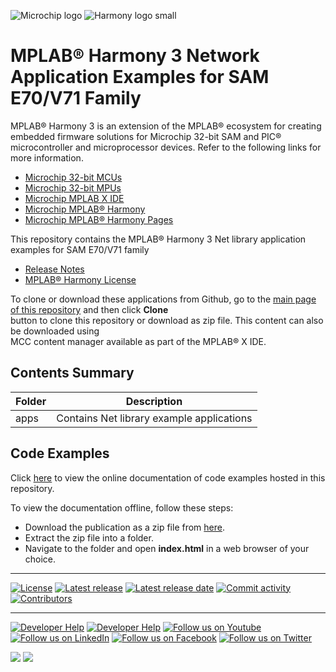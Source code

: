 ![Microchip logo](https://raw.githubusercontent.com/wiki/Microchip-MPLAB-Harmony/Microchip-MPLAB-Harmony.github.io/images/microchip_logo.png)
![Harmony logo small](https://raw.githubusercontent.com/wiki/Microchip-MPLAB-Harmony/Microchip-MPLAB-Harmony.github.io/images/microchip_mplab_harmony_logo_small.png)

# MPLAB® Harmony 3 Network Application Examples for SAM E70/V71 Family

MPLAB® Harmony 3 is an extension of the MPLAB® ecosystem for creating embedded firmware solutions for Microchip 32-bit SAM and PIC® microcontroller and microprocessor devices.  Refer to the following links for more information.

- [Microchip 32-bit MCUs](https://www.microchip.com/design-centers/32-bit)
- [Microchip 32-bit MPUs](https://www.microchip.com/design-centers/32-bit-mpus)
- [Microchip MPLAB X IDE](https://www.microchip.com/mplab/mplab-x-ide)
- [Microchip MPLAB® Harmony](https://www.microchip.com/mplab/mplab-harmony)
- [Microchip MPLAB® Harmony Pages](https://microchip-mplab-harmony.github.io/)

This repository contains the MPLAB® Harmony 3 Net library application examples for SAM E70/V71 family

- [Release Notes](./release_notes.md)
- [MPLAB® Harmony License](Microchip_SLA001.md)

To clone or download these applications from Github, go to the [main page of this repository](https://github.com/Microchip-MPLAB-Harmony/net_apps_sam_e70_v71/) and then click **Clone**<br /> button to clone this repository or download as zip file. This content can also be downloaded using <br /> MCC content manager available as part of the MPLAB® X IDE.

## Contents Summary

| Folder     | Description                                      |
| ---        | ---                                              |
| apps       | Contains Net library example applications        |

## Code Examples

Click [here](https://onlinedocs.microchip.com/v2/keyword-lookup?keyword=NET_APPS_SAM_E70_V71_H3_TCP_IP_APP_SAM_E70_V71_FAMILY&redirect=true) to view the online documentation of code examples hosted in this repository.

To view the documentation offline, follow these steps:
 - Download the publication as a zip file from [here](https://onlinedocs.microchip.com/download/GUID-AD96457E-5398-4FB1-BC7B-BB5287CAD8E7?type=webhelp).
 - Extract the zip file into a folder.
 - Navigate to the folder and open **index.html** in a web browser of your choice.

____

[![License](https://img.shields.io/badge/license-Harmony%20license-orange.svg)](https://github.com/Microchip-MPLAB-Harmony/net_apps_sam_e70_v71/blob/master/Microchip_SLA001.md)
[![Latest release](https://img.shields.io/github/release/Microchip-MPLAB-Harmony/net_apps_sam_e70_v71.svg)](https://github.com/Microchip-MPLAB-Harmony/net_apps_sam_e70_v71/releases/latest)
[![Latest release date](https://img.shields.io/github/release-date/Microchip-MPLAB-Harmony/net_apps_sam_e70_v71.svg)](https://github.com/Microchip-MPLAB-Harmony/net_apps_sam_e70_v71/releases/latest)
[![Commit activity](https://img.shields.io/github/commit-activity/y/Microchip-MPLAB-Harmony/net_apps_sam_e70_v71.svg)](https://github.com/Microchip-MPLAB-Harmony/net_apps_sam_e70_v71/graphs/commit-activity)
[![Contributors](https://img.shields.io/github/contributors-anon/Microchip-MPLAB-Harmony/net_apps_sam_e70_v71.svg)]()

____

[![Developer Help](https://img.shields.io/badge/Youtube-Developer%20Help-red.svg)](https://www.youtube.com/MicrochipDeveloperHelp)
[![Developer Help](https://img.shields.io/badge/XWiki-Developer%20Help-torquiose.svg)](https://developerhelp.microchip.com/xwiki/bin/view/software-tools/harmony/)
[![Follow us on Youtube](https://img.shields.io/badge/Youtube-Follow%20us%20on%20Youtube-red.svg)](https://www.youtube.com/user/MicrochipTechnology)
[![Follow us on LinkedIn](https://img.shields.io/badge/LinkedIn-Follow%20us%20on%20LinkedIn-blue.svg)](https://www.linkedin.com/company/microchip-technology)
[![Follow us on Facebook](https://img.shields.io/badge/Facebook-Follow%20us%20on%20Facebook-blue.svg)](https://www.facebook.com/microchiptechnology/)
[![Follow us on Twitter](https://img.shields.io/twitter/follow/MicrochipTech.svg?style=social)](https://twitter.com/MicrochipTech)

[![](https://img.shields.io/github/stars/Microchip-MPLAB-Harmony/net_apps_sam_e70_v71.svg?style=social)]()
[![](https://img.shields.io/github/watchers/Microchip-MPLAB-Harmony/net_apps_sam_e70_v71.svg?style=social)]()


